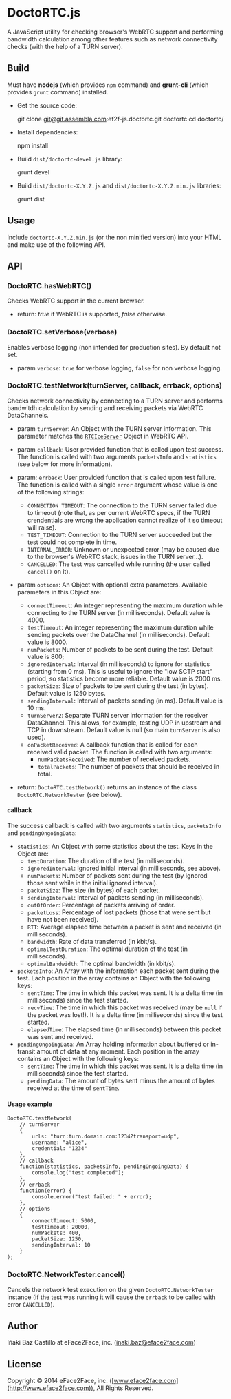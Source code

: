 # DoctoRTC.js

A JavaScript utility for checking browser's WebRTC support and performing bandwidth calculation among other features such as network connectivity checks (with the help of a TURN server).


## Build

Must have **nodejs** (which provides `npm` command) and **grunt-cli** (which provides `grunt` command) installed.

* Get the source code:

    git clone git@git.assembla.com:ef2f-js.doctortc.git doctortc
    cd doctortc/

* Install dependencies:

    npm install

* Build `dist/doctortc-devel.js` library:

    grunt devel

* Build `dist/doctortc-X.Y.Z.js` and `dist/doctortc-X.Y.Z.min.js` libraries:

    grunt dist


## Usage

Include `doctortc-X.Y.Z.min.js` (or the non minified version) into your HTML and make use of the following API.


## API


### DoctoRTC.hasWebRTC()

Checks WebRTC support in the current browser.

* return: *true* if WebRTC is supported, *false* otherwise.


### DoctoRTC.setVerbose(verbose)

Enables verbose logging (non intended for production sites). By default not set.

* param `verbose`: `true` for verbose logging, `false` for non verbose logging.


### DoctoRTC.testNetwork(turnServer, callback, errback, options)

Checks network connectivity by connecting to a TURN server and performs bandwitdh calculation by sending and receiving packets via WebRTC DataChannels.

* param `turnServer`: An Object with the TURN server information. This parameter matches the [`RTCIceServer`](http://www.w3.org/TR/webrtc/#idl-def-RTCIceServer) Object in WebRTC API.
* param `callback`: User provided function that is called upon test success. The function is called with two arguments `packetsInfo` and `statistics` (see below for more information).
* param: `errback`: User provided function that is called upon test failure. The function is called with a single `error` argument whose value is one of the following strings:
    * `CONNECTION TIMEOUT`: The connection to the TURN server failed due to timeout (note that, as per current WebRTC specs, if the TURN crendentials are wrong the application cannot realize of it so timeout will raise).
    * `TEST_TIMEOUT`: Connection to the TURN server succeeded but the test could not complete in time.
    * `INTERNAL_ERROR`: Unknown or unexpected error (may be caused due to the browser's WebRTC stack, issues in the TURN server...).
    * `CANCELLED`: The test was cancelled while running (the user called `cancel()` on it).
* param `options`: An Object with optional extra parameters. Available parameters in this Object are:
    * `connectTimeout`: An integer representing the maximum duration while connecting to the TURN server (in milliseconds). Default value is 4000.
    * `testTimeout`: An integer representing the maximum duration while sending packets over the DataChannel (in milliseconds). Default value is 8000.
    * `numPackets`: Number of packets to be sent during the test. Default value is 800;
    * `ignoredInterval`: Interval (in milliseconds) to ignore for statistics (starting from 0 ms). This is useful to ignore the "low SCTP start" period, so statistics become more reliable. Default value is 2000 ms.
    * `packetSize`: Size of packets to be sent during the test (in bytes). Default value is 1250 bytes.
    * `sendingInterval`: Interval of packets sending (in ms). Default value is 10 ms.
    * `turnServer2`: Separate TURN server information for the receiver DataChannel. This allows, for example, testing UDP in upstream and TCP in downstream. Default value is null (so main `turnServer` is also used).
    * `onPacketReceived`: A callback function that is called for each received valid packet. The function is called with two arguments:
        * `numPacketsReceived`: The number of received packets.
        * `totalPackets`: The number of packets that should be received in total.

* return: `DoctoRTC.testNetwork()` returns an instance of the class `DoctoRTC.NetworkTester` (see below).


#### callback

The success callback is called with two arguments `statistics`, `packetsInfo` and `pendingOngoingData`:

* `statistics`: An Object with some statistics about the test. Keys in the Object are:
    * `testDuration`: The duration of the test (in milliseconds).
    * `ignoredInterval`: Ignored initial interval (in milliseconds, see above).
    * `numPackets`: Number of packets sent during the test (by ignored those sent while in the initial ignored interval).
    * `packetSize`: The size (in bytes) of each packet.
    * `sendingInterval`: Interval of packets sending (in milliseconds).
    * `outOfOrder`: Percentage of packets arriving of order.
    * `packetLoss`: Percentage of lost packets (those that were sent but have not been received).
    * `RTT`: Average elapsed time between a packet is sent and received (in milliseconds).
    * `bandwidth`: Rate of data transferred (in kbit/s).
    * `optimalTestDuration`: The optimal duration of the test (in milliseconds).
    * `optimalBandwidth`: The optimal bandwidth (in kbit/s).
* `packetsInfo`: An Array with the information each packet sent during the test. Each position in the array contains an Object with the following keys:
    * `sentTime`: The time in which this packet was sent. It is a delta time (in milliseconds) since the test started.
    * `recvTime`: The time in which this packet was received (may be `null` if the packet was lost!). It is a delta time (in milliseconds) since the test started.
    * `elapsedTime`: The elapsed time (in milliseconds) between this packet was sent and received.
* `pendingOngoingData`: An Array holding information about buffered or in-transit amount of data at any moment. Each position in the array contains an Object with the following keys:
    * `sentTime`: The time in which this packet was sent. It is a delta time (in milliseconds) since the test started.
    * `pendingData`: The amount of bytes sent minus the amount of bytes received at the time of `sentTime`.

#### Usage example

    DoctoRTC.testNetwork(
        // turnServer
        {
            urls: "turn:turn.domain.com:1234?transport=udp",
            username: "alice",
            credential: "1234"
        },
        // callback
        function(statistics, packetsInfo, pendingOngoingData) {
            console.log("test completed");
        },
        // errback
        function(error) {
            console.error("test failed: " + error);
        },
        // options
        {
            connectTimeout: 5000,
            testTimeout: 20000,
            numPackets: 400,
            packetSize: 1250,
            sendingInterval: 10
        }
    );


### DoctoRTC.NetworkTester.cancel()

Cancels the network test execution on the given `DoctoRTC.NetworkTester` instance (if the test was running it will cause the `errback` to be called with error `CANCELLED`).


## Author

Iñaki Baz Castillo at eFace2Face, inc. (inaki.baz@eface2face.com)


## License

Copyright © 2014 eFace2Face, inc. ([www.eface2face.com](http://www.eface2face.com)), All Rights Reserved.
